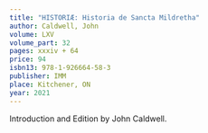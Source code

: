 ```yaml
---
title: "HISTORIÆ: Historia de Sancta Mildretha"
author: Caldwell, John
volume: LXV
volume_part: 32
pages: xxxiv + 64
price: 94
isbn13: 978-1-926664-58-3
publisher: IMM
place: Kitchener, ON
year: 2021
---
```

Introduction and Edition by John Caldwell.

